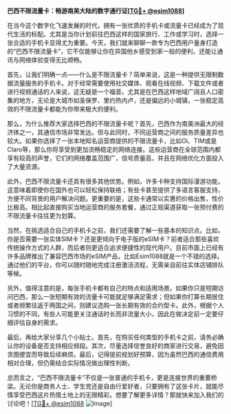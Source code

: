 **巴西不限流量卡：畅游南美大陆的数字通行证[[TG💪+ @esim1088](https://t.me/s/esim1088)]**

在当今这个数字化飞速发展的时代，拥有一张优质的手机卡或流量卡已经成为了现代生活的标配。尤其是当你计划前往巴西这样的国家旅行、工作或学习时，选择一张合适的手机卡显得尤为重要。今天，我们就来聊聊一款专为巴西用户量身打造的“巴西不限流量卡”，它不仅能够让你在异国他乡感受到家一般的便利，还能让通讯与网络体验变得无比顺畅。

首先，让我们明确一点——什么是不限流量卡？简单来说，这是一种提供无限制数据流量服务的手机卡。对于经常需要使用社交媒体、观看在线视频、下载文件或者进行视频通话的人来说，这无疑是一个福音。尤其是在巴西这样地域广阔且人口密集的地方，无论是大城市如圣保罗、里约热内卢，还是偏远的小城镇，一张稳定高效的不限流量卡都能为你带来极大的便利。

那么，为什么推荐大家选择巴西的不限流量卡呢？首先，巴西作为南美洲最大的经济体之一，其通信市场非常发达。但与此同时，不同运营商之间的服务质量差异也较大。如果你选择了一张本地知名运营商提供的不限流量卡，比如Oi、TIM或是Claro等，那么你将享受到更加流畅稳定的网络连接。这些运营商在全球范围内都享有较高的声誉，它们的网络覆盖范围广，信号质量高，并且在网络优化方面投入了大量资源。

此外，巴西不限流量卡还具有很多其他优势。例如，许多卡种支持国际漫游功能，这意味着即使你在国外也可以轻松保持联络；有些卡甚至提供了多语言客服支持，方便不同背景的用户解决问题。更重要的是，这些卡通常以实惠的价格出售，性价比极高。相比起直接购买当地运营商的服务套餐，通过正规渠道获取一张预付费的不限流量卡往往更为划算。

当然，在挑选适合自己的手机卡之前，我们还需要了解一些基本的知识点。比如，你是否需要一张实体SIM卡？还是更倾向于电子版的eSIM卡？前者适合那些喜欢传统操作方式的人群，而后者则更适合追求便捷性的现代用户。目前市面上已经有许多品牌推出了兼容巴西市场的eSIM产品，比如Esim1088就是一个不错的选择。通过他们的平台，你可以随时随地完成注册激活流程，无需亲自前往实体店铺排队等候。

另外，值得注意的是，每张手机卡都有自己的特点和适用场景。如果你只是短期访问巴西，那么一张短期有效的流量卡可能就足够满足需求；但如果你打算长期居住或者频繁往返于两国之间，则建议选购一张长期有效的合约型卡。此外，根据个人习惯的不同，有些人可能更关注通话时长而非流量大小，因此在做决定前一定要仔细评估自身的需求。

最后，再给大家分享几个小贴士。首先，在购买任何类型的手机卡之前，请务必确认你的设备是否支持相应频段。其次，尽量选择信誉良好的商家进行交易，避免因贪图便宜而导致后续麻烦。最后，记得提前规划好预算，因为虽然巴西的通信费用相对合理，但仍需结合实际情况做出理性判断。

总而言之，“巴西不限流量卡”不仅是一张普通的手机卡，更是连接世界的重要桥梁。无论你是商务人士、学生党还是自由行爱好者，只要拥有了这张卡片，就能尽情享受巴西这片热情土地上的无限精彩。想要了解更多详情？那就快来加入我们的讨论吧！[[TG💪+ @esim1088](https://t.me/s/esim1088) ![Image](https://i.postimg.cc/4NQfJmqS/Snipaste-2025-05-13-00-14-12.png)]